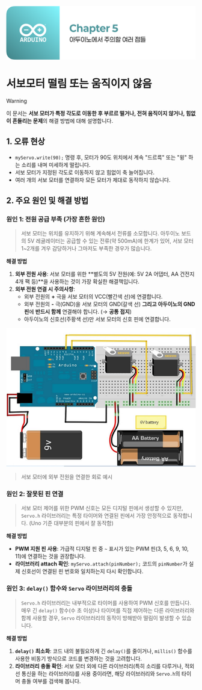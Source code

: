 <img src="./header.png" />

# 서보모터 떨림 또는 움직이지 않음

> [!WARNING]
> 이 문서는 **서보 모터가 특정 각도로 이동한 후 부르르 떨거나, 전혀 움직이지 않거나, 힘없이 흔들리는 문제**의 해결 방법에 대해 설명합니다.

## 1. 오류 현상

- `myServo.write(90);` 명령 후, 모터가 90도 위치에서 계속 "드르륵" 또는 "윙" 하는 소리를 내며 미세하게 떨립니다.
- 서보 모터가 지정된 각도로 이동하지 않고 힘없이 축 늘어집니다.
- 여러 개의 서보 모터를 연결하자 모든 모터가 제대로 동작하지 않습니다.

## 2. 주요 원인 및 해결 방법

### 원인 1: 전원 공급 부족 (가장 흔한 원인)

> 서보 모터는 위치를 유지하기 위해 계속해서 전류를 소모합니다. 아두이노 보드의 5V 레귤레이터는 공급할 수 있는 전류(약 500mA)에 한계가 있어, 서보 모터 1~2개를 겨우 감당하거나 그마저도 부족한 경우가 많습니다.

**해결 방법**

1. **외부 전원 사용**: 서보 모터를 위한 **별도의 5V 전원(예: 5V 2A 어댑터, AA 건전지 4개 팩 등)**을 사용하는 것이 가장 확실한 해결책입니다.
2. **외부 전원 연결 시 주의사항**:
   - 외부 전원의 **+** 극을 서보 모터의 VCC(빨간색 선)에 연결합니다.
   - 외부 전원의 **-** 극(GND)을 서보 모터의 GND(갈색 선) **그리고 아두이노의 GND 핀**에 **반드시 함께** 연결해야 합니다. (→ **공통 접지**)
   - 아두이노의 신호선(주황색 선)만 서보 모터의 신호 핀에 연결합니다.

<img src="./src/servo_external_power.png" />

> 서보 모터에 외부 전원을 연결한 회로 예시

### 원인 2: 잘못된 핀 연결

> 서보 모터 제어를 위한 PWM 신호는 모든 디지털 핀에서 생성할 수 있지만, `Servo.h` 라이브러리는 특정 타이머와 연결된 핀에서 가장 안정적으로 동작합니다. (Uno 기준 대부분의 핀에서 잘 동작함)

**해결 방법**

- **PWM 지원 핀 사용**: 가급적 디지털 핀 중 `~` 표시가 있는 PWM 핀(3, 5, 6, 9, 10, 11)에 연결하는 것을 권장합니다.
- **라이브러리 attach 확인**: `myServo.attach(pinNumber);` 코드의 `pinNumber`가 실제 신호선이 연결된 핀 번호와 일치하는지 다시 확인합니다.

### 원인 3: `delay()` 함수와 `Servo` 라이브러리의 충돌

> `Servo.h` 라이브러리는 내부적으로 타이머를 사용하여 PWM 신호를 만듭니다. 매우 긴 `delay()` 함수(수 초 이상)나 타이머를 직접 제어하는 다른 라이브러리와 함께 사용할 경우, `Servo` 라이브러리의 동작이 방해받아 떨림이 발생할 수 있습니다.

**해결 방법**

1. **`delay()` 최소화**: 코드 내의 불필요하게 긴 `delay()`를 줄이거나, `millis()` 함수를 사용한 비동기 방식으로 코드를 변경하는 것을 고려합니다.
2. **라이브러리 충돌 확인**: 서보 모터 외에 다른 라이브러리(특히 소리를 다루거나, 적외선 통신을 하는 라이브러리)를 사용 중이라면, 해당 라이브러리와 `Servo.h`의 타이머 충돌 여부를 검색해 봅니다.
